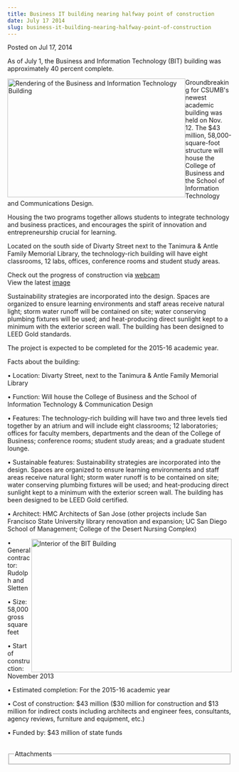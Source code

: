 ```yaml
---
title: Business IT building nearing halfway point of construction
date: July 17 2014
slug: business-it-building-nearing-halfway-point-of-construction
---
```





<span class="date">Posted on Jul 17, 2014    </span>
<p>As of July 1, the Business and Information Technology (BIT)
building was approximately 40 percent complete.</p>
<p><img alt="Rendering of the Business and Information Technology Building" src="http://news.csumb.edu/sites/default/files/65/attachments/news/images/csu_monterey_bay_exterior_cam3_small.jpg" style="float:left; width:400px; height:267px">Groundbreaking for
CSUMB&apos;s newest academic building was held on Nov. 12. The $43
million, 58,000-square-foot structure will house the College of
Business and the School of Information Technology and
Communications Design.</img></p>
<p>Housing the two programs together allows students to integrate
technology and business practices, and encourages the spirit of
innovation and entrepreneurship crucial for learning.</p>
<p>Located on the south side of Divarty Street next to the Tanimura
&amp; Antle Family Memorial Library, the technology-rich building
will have eight classrooms, 12 labs, offices, conference rooms and
student study areas.</p>
<p class="pullquote">Check out the progress of construction via
<a href="http://media.csumb.edu/bitcam/" rel="nofollow">webcam</a><br>
View the latest <a href="http://media.csumb.edu/bitcam/latest.php" rel="nofollow">image</a></br></p>
<p>Sustainability strategies are incorporated into the design.
Spaces are organized to ensure learning environments and staff
areas receive natural light; storm water runoff will be contained
on site; water conserving plumbing fixtures will be used; and
heat-producing direct sunlight kept to a minimum with the exterior
screen wall. The building has been designed to LEED Gold
standards.</p>
<p>The project is expected to be completed for the 2015-16 academic
year.</p>
<p>Facts about the building:</p>
<p class="small">&#x2022; Location: Divarty Street, next to the Tanimura
&amp; Antle Family Memorial Library</p>
<p class="small">&#x2022; Function: Will house the College of Business and
the School of Information Technology &amp; Communication Design</p>
<p class="small">&#x2022; Features: The technology-rich building will have
two and three levels tied together by an atrium and will include
eight classrooms; 12 laboratories; offices for faculty members,
departments and the dean of the College of Business; conference
rooms; student study areas; and a graduate student lounge.</p>
<p class="small">&#x2022; Sustainable features: Sustainability strategies
are incorporated into the design. Spaces are organized to ensure
learning environments and staff areas receive natural light; storm
water runoff is to be contained on site; water conserving plumbing
fixtures will be used; and heat-producing direct sunlight kept to a
minimum with the exterior screen wall. The building has been
designed to be LEED Gold certified.</p>
<p class="small">&#x2022; Architect: HMC Architects of San Jose (other
projects include San Francisco State University library renovation
and expansion; UC San Diego School of Management; College of the
Desert Nursing Complex)</p>
<p class="small"><img alt="Interior of the BIT Building" src="http://news.csumb.edu/sites/default/files/65/attachments/news/images/csu_monterey_bay_interior_cam4_small.jpg" style="float:right; width:450px; height:300px">&#x2022; General
contractor: Rudolph and Sletten</img></p>
<p class="small">&#x2022; Size: 58,000 gross square feet</p>
<p class="small">&#x2022; Start of construction: November 2013</p>
<p class="small">&#x2022; Estimated completion: For the 2015-16 academic
year</p>
<p class="small">&#x2022; Cost of construction: $43 million ($30 million
for construction and $13 million for indirect costs including
architects and engineer fees, consultants, agency reviews,
furniture and equipment, etc.)</p>
<p class="small">&#x2022; Funded by: $43 million of state funds<br>
&#xA0;</br></p>
<fieldset class="fieldgroup group-attachments">
<legend>Attachments</legend>
<div class="field field-type-emvideo field-field-attach-video">
<div class="field-items">
<div class="field-item odd">
<div class="emvideo emvideo-video emvideo-youtube">
<div class="emfield-emvideo emfield-emvideo-youtube">
<div id="emvideo-youtube-flash-wrapper-1"><object type="application/x-shockwave-flash" height="350" width="425" data="http://www.youtube.com/v/1D8lGYPAh4s&amp;rel=0&amp;enablejsapi=1&amp;playerapiid=ytplayer&amp;fs=1" id="emvideo-youtube-flash-1"><param name="movie" value="http://www.youtube.com/v/1D8lGYPAh4s&amp;rel=0&amp;enablejsapi=1&amp;playerapiid=ytplayer&amp;fs=1">
<param name="allowScriptAccess" value="sameDomain">
<param name="quality" value="best">
<param name="allowFullScreen" value="true">
<param name="bgcolor" value="#FFFFFF">
<param name="scale" value="noScale">
<param name="salign" value="TL">
<param name="FlashVars" value="playerMode=embedded">
<param name="wmode" value="transparent"/></param></param></param></param></param></param></param></param></object></div>
</div>
</div>
</div>
</div>
</div>
</fieldset>





